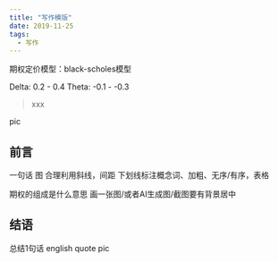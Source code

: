 ```yaml
---
title: "写作模版"
date: 2019-11-25
tags:
  - 写作
---
```


期权定价模型：black-scholes模型

Delta: 0.2 - 0.4
Theta: -0.1 - -0.3


> xxx

pic
## 前言
一句话
图
合理利用斜线，间距
下划线标注概念词、加粗、无序/有序，表格

期权的组成是什么意思 画一张图/或者AI生成图/截图要有背景居中

## 结语
总结1句话
english quote
pic